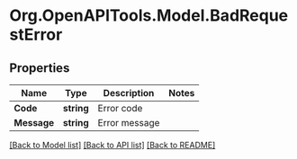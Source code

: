 # Org.OpenAPITools.Model.BadRequestError

## Properties

Name | Type | Description | Notes
------------ | ------------- | ------------- | -------------
**Code** | **string** | Error code | 
**Message** | **string** | Error message | 

[[Back to Model list]](../README.md#documentation-for-models) [[Back to API list]](../README.md#documentation-for-api-endpoints) [[Back to README]](../README.md)

